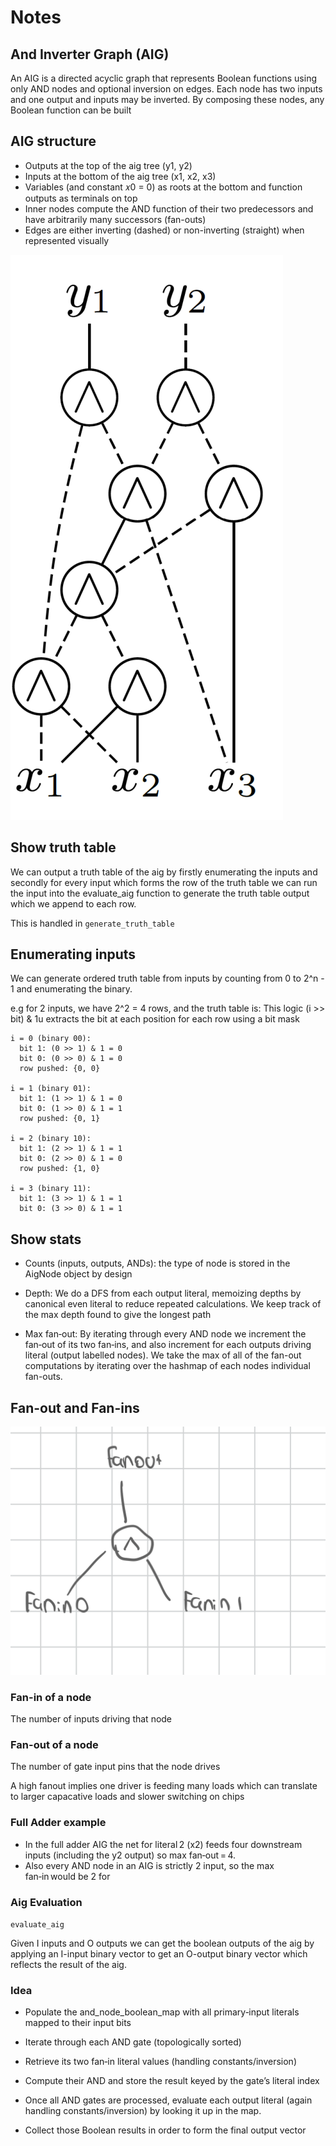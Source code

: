 # Notes

## And Inverter Graph (AIG)

An AIG is a directed acyclic graph that represents Boolean functions using only AND nodes and optional inversion on edges. Each node has two inputs and one output and inputs may be inverted. By composing these nodes, any Boolean function can be built

## AIG structure

- Outputs at the top of the aig tree (y1, y2)
- Inputs at the bottom of the aig tree (x1, x2, x3)
- Variables (and constant 𝑥0 = 0) as roots at the bottom and
function outputs as terminals on top
- Inner nodes compute the AND function of their two predecessors
and have arbitrarily many successors (fan-outs)
- Edges are either inverting (dashed) or non-inverting (straight) when represented visually

![AIG](../Images/aig.png)

## Show truth table

We can output a truth table of the aig by firstly enumerating the inputs and secondly for every input which forms the row of the truth table we can run the input into the evaluate_aig function to generate the truth table output which we append to each row.

This is handled in `generate_truth_table`

## Enumerating inputs

We can generate ordered truth table from inputs by counting from 0 to 2^n - 1 and enumerating the binary.

e.g for 2 inputs, we have 2^2 = 4 rows, and the truth table is:
This logic (i >> bit) & 1u extracts the bit at each position for each row using a bit mask

```plaintext
i = 0 (binary 00):
  bit 1: (0 >> 1) & 1 = 0
  bit 0: (0 >> 0) & 1 = 0
  row pushed: {0, 0}

i = 1 (binary 01):
  bit 1: (1 >> 1) & 1 = 0
  bit 0: (1 >> 0) & 1 = 1
  row pushed: {0, 1}

i = 2 (binary 10):
  bit 1: (2 >> 1) & 1 = 1
  bit 0: (2 >> 0) & 1 = 0
  row pushed: {1, 0}

i = 3 (binary 11):
  bit 1: (3 >> 1) & 1 = 1
  bit 0: (3 >> 0) & 1 = 1
```

## Show stats

- Counts (inputs, outputs, ANDs):
 the type of node is stored in the AigNode object by design

- Depth: We do a DFS from each output literal, memoizing depths by canonical even literal to reduce repeated calculations. We keep track of the max depth found to give the longest path

- Max fan‑out: By iterating through every AND node we increment the fan‑out of its two fan‑ins, and also increment for each outputs driving literal (output labelled nodes).
We take the max of all of the fan-out computations by iterating over the hashmap of each nodes individual fan-outs.

## Fan-out and Fan-ins

![aig_node](../Images/aig_node.png)

### Fan-in of a node

The number of inputs driving that node

### Fan-out of a node

The number of gate input pins that the node drives

A high fanout implies one driver is feeding many loads which can translate to larger capacative loads and slower switching on chips

### Full Adder example

- In the full adder AIG the net for literal 2 (x2) feeds four downstream inputs (including the y2 output) so max fan‑out = 4.
- Also every AND node in an AIG is strictly 2 input, so the max fan‑in would be 2 for

### Aig Evaluation

`evaluate_aig`

Given I inputs and O outputs we can get the boolean outputs of the aig by applying an I-input binary vector to get an O-output binary vector which reflects the result of the aig.

### Idea

- Populate the and_node_boolean_map with all primary‑input literals mapped to their input bits

- Iterate through each AND gate (topologically sorted)

- Retrieve its two fan‑in literal values (handling constants/inversion)

- Compute their AND and store the result keyed by the gate’s literal index

- Once all AND gates are processed, evaluate each output literal (again handling constants/inversion) by looking it up in the map.

- Collect those Boolean results in order to form the final output vector
